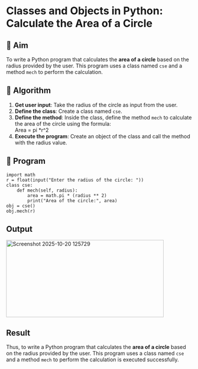 # Classes and Objects in Python: Calculate the Area of a Circle

## 🎯 Aim
To write a Python program that calculates the **area of a circle** based on the radius provided by the user. This program uses a class named `cse` and a method `mech` to perform the calculation.

## 🧠 Algorithm
1. **Get user input**: Take the radius of the circle as input from the user.
2. **Define the class**: Create a class named `cse`.
3. **Define the method**: Inside the class, define the method `mech` to calculate the area of the circle using the formula:  
   Area = pi *r^2 
4. **Execute the program**: Create an object of the class and call the method with the radius value.

## 🧾 Program
```
import math
r = float(input("Enter the radius of the circle: "))
class cse:
    def mech(self, radius):
        area = math.pi * (radius ** 2)
        print("Area of the circle:", area)
obj = cse()
obj.mech(r)
```
## Output
<img width="426" height="209" alt="Screenshot 2025-10-20 125729" src="https://github.com/user-attachments/assets/c16a2a23-b4fa-428d-bd5e-cad8df5928cd" />

## Result
Thus, to write a Python program that calculates the **area of a circle** based on the radius provided by the user. This program uses a class named `cse` and a method `mech` to perform the calculation is executed successfully.
